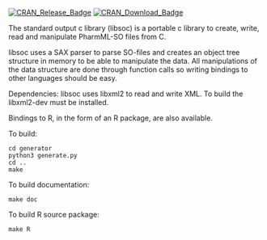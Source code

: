 [![CRAN_Release_Badge](http://www.r-pkg.org/badges/version/libsoc)](https://CRAN.R-project.org/package=libsoc)
[![CRAN_Download_Badge](http://cranlogs.r-pkg.org/badges/libsoc)](https://CRAN.R-project.org/package=libsoc)

The standard output c library (libsoc) is a portable c library to create, write, read and manipulate PharmML-SO files from C. 

libsoc uses a SAX parser to parse SO-files and creates an object tree structure in memory to be able to manipulate the data. All manipulations of
the data structure are done through function calls so writing bindings to other languages should be easy.

Dependencies:
libsoc uses libxml2 to read and write XML. To build the libxml2-dev must be installed.


Bindings to R, in the form of an R package, are also available.

To build:
``` 
cd generator
python3 generate.py
cd ..
make
```

To build documentation:
```
make doc
```

To build R source package:
```
make R
```
